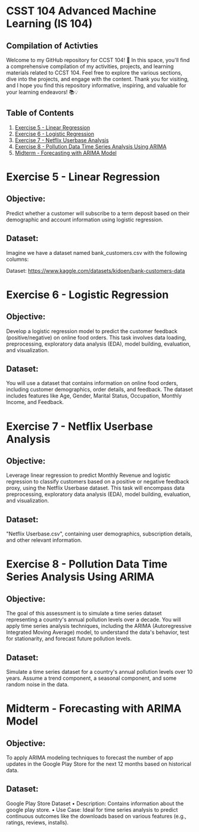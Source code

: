 # CSST 104 Advanced Machine Learning (IS 104)

## Compilation of Activties

Welcome to my GitHub repository for CCST 104! 🚀
In this space, you'll find a comprehensive compilation of my activities, projects, and learning materials related to CCST 104.
Feel free to explore the various sections, dive into the projects, and engage with the content.
Thank you for visiting, and I hope you find this repository informative, inspiring, and valuable for your learning endeavors! 📚💡

## Table of Contents
1. <a href="Exercise 5">Exercise 5 - Linear Regression</a>
2. <a href="Exercise 6">Exercise 6 - Logistic Regression</a>
3. <a href="Exercise 7">Exercise 7 - Netflix Userbase Analysis</a>
4. <a href="Exercise 8">Exercise 8 - Pollution Data Time Series Analysis Using ARIMA</a>
5. <a href="Midterm">Midterm - Forecasting with ARIMA Model</a>

# Exercise 5 - Linear Regression
## Objective: 
Predict whether a customer will subscribe to a term deposit based on their demographic and account information using logistic regression.
## Dataset:
Imagine we have a dataset named bank_customers.csv with the following columns:

Dataset: https://www.kaggle.com/datasets/kidoen/bank-customers-data

# Exercise 6 - Logistic Regression
## Objective:
Develop a logistic regression model to predict the customer feedback (positive/negative) on online food orders. This task involves data loading, preprocessing, exploratory data analysis (EDA), model building, evaluation, and visualization.
## Dataset:
You will use a dataset that contains information on online food orders, including customer demographics, order details, and feedback. The dataset includes features like Age, Gender, Marital Status, Occupation, Monthly Income, and Feedback.

# Exercise 7 - Netflix Userbase Analysis
## Objective:
Leverage linear regression to predict Monthly Revenue and logistic regression to classify customers based on a positive or negative feedback proxy, using the Netflix Userbase dataset. This task will encompass data preprocessing, exploratory data analysis (EDA), model building, evaluation, and visualization.
## Dataset:
"Netflix Userbase.csv", containing user demographics, subscription details, and other relevant information.

# Exercise 8 - Pollution Data Time Series Analysis Using ARIMA
## Objective:
The goal of this assessment is to simulate a time series dataset representing a country's annual pollution levels over a decade. You will apply time series analysis techniques, including the ARIMA (Autoregressive Integrated Moving Average) model, to understand the data's behavior, test for stationarity, and forecast future pollution levels.
## Dataset:
Simulate a time series dataset for a country's annual pollution levels over 10 years. Assume a trend component, a seasonal component, and some random noise in the data.

# Midterm - Forecasting with ARIMA Model
## Objective:
To apply ARIMA modeling techniques to forecast the number of app updates in the Google Play Store for the next 12 months based on historical data.
## Dataset:
Google Play Store Dataset
• Description: Contains information about the google play store.
• Use Case: Ideal for time series analysis to predict continuous outcomes like the downloads based on various features (e.g., ratings, reviews, installs).
